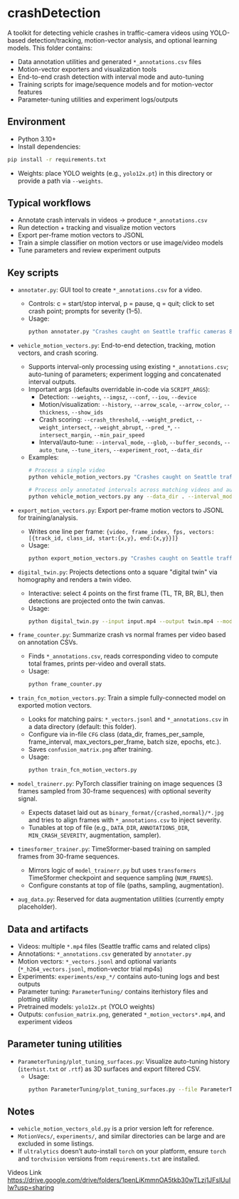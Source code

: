 # crashDetection

A toolkit for detecting vehicle crashes in traffic-camera videos using YOLO-based detection/tracking, motion-vector analysis, and optional learning models. This folder contains:

- Data annotation utilities and generated `*_annotations.csv` files
- Motion-vector exporters and visualization tools
- End-to-end crash detection with interval mode and auto-tuning
- Training scripts for image/sequence models and for motion-vector features
- Parameter-tuning utilities and experiment logs/outputs

## Environment

- Python 3.10+
- Install dependencies:

```bash
pip install -r requirements.txt
```

- Weights: place YOLO weights (e.g., `yolo12x.pt`) in this directory or provide a path via `--weights`.

## Typical workflows

- Annotate crash intervals in videos → produce `*_annotations.csv`
- Run detection + tracking and visualize motion vectors
- Export per-frame motion vectors to JSONL
- Train a simple classifier on motion vectors or use image/video models
- Tune parameters and review experiment outputs

## Key scripts

- `annotater.py`: GUI tool to create `*_annotations.csv` for a video.
  - Controls: c = start/stop interval, p = pause, q = quit; click to set crash point; prompts for severity (1–5).
  - Usage:
    ```bash
    python annotater.py "Crashes caught on Seattle traffic cameras 8!.mp4"
    ```

- `vehicle_motion_vectors.py`: End-to-end detection, tracking, motion vectors, and crash scoring.
  - Supports interval-only processing using existing `*_annotations.csv`; auto-tuning of parameters; experiment logging and concatenated interval outputs.
  - Important args (defaults overridable in-code via `SCRIPT_ARGS`):
    - Detection: `--weights`, `--imgsz`, `--conf`, `--iou`, `--device`
    - Motion/visualization: `--history`, `--arrow_scale`, `--arrow_color`, `--thickness`, `--show_ids`
    - Crash scoring: `--crash_threshold`, `--weight_predict`, `--weight_intersect`, `--weight_abrupt`, `--pred_*`, `--intersect_margin`, `--min_pair_speed`
    - Interval/auto-tune: `--interval_mode`, `--glob`, `--buffer_seconds`, `--auto_tune`, `--tune_iters`, `--experiment_root`, `--data_dir`
  - Examples:
    ```bash
    # Process a single video
    python vehicle_motion_vectors.py "Crashes caught on Seattle traffic cameras 9!.mp4" --frame_limit -1 --show_ids --save_path output.mp4

    # Process only annotated intervals across matching videos and auto-tune
    python vehicle_motion_vectors.py any --data_dir . --interval_mode --glob "Crashes*.mp4" --buffer_seconds 1.0 --auto_tune --tune_iters 20 --experiment_root experiments
    ```

- `export_motion_vectors.py`: Export per-frame motion vectors to JSONL for training/analysis.
  - Writes one line per frame: `{video, frame_index, fps, vectors:[{track_id, class_id, start:{x,y}, end:{x,y}}]}`
  - Usage:
    ```bash
    python export_motion_vectors.py "Crashes caught on Seattle traffic cameras 9!.mp4" --out "Crashes caught on Seattle traffic cameras 9!_vectors.jsonl"
    ```

- `digital_twin.py`: Projects detections onto a square "digital twin" via homography and renders a twin video.
  - Interactive: select 4 points on the first frame (TL, TR, BR, BL), then detections are projected onto the twin canvas.
  - Usage:
    ```bash
    python digital_twin.py --input input.mp4 --output twin.mp4 --model yolo12x.pt --twin-size 800 --conf 0.25 --device cpu --tracks
    ```

- `frame_counter.py`: Summarize crash vs normal frames per video based on annotation CSVs.
  - Finds `*_annotations.csv`, reads corresponding video to compute total frames, prints per-video and overall stats.
  - Usage:
    ```bash
    python frame_counter.py
    ```

- `train_fcn_motion_vectors.py`: Train a simple fully-connected model on exported motion vectors.
  - Looks for matching pairs: `*_vectors.jsonl` and `*_annotations.csv` in a data directory (default: this folder).
  - Configure via in-file `CFG` class (data_dir, frames_per_sample, frame_interval, max_vectors_per_frame, batch size, epochs, etc.).
  - Saves `confusion_matrix.png` after training.
  - Usage:
    ```bash
    python train_fcn_motion_vectors.py
    ```

- `model_trainerr.py`: PyTorch classifier training on image sequences (3 frames sampled from 30-frame sequences) with optional severity signal.
  - Expects dataset laid out as `binary_format/{crashed,normal}/*.jpg` and tries to align frames with `*_annotations.csv` to inject severity.
  - Tunables at top of file (e.g., `DATA_DIR`, `ANNOTATIONS_DIR`, `MIN_CRASH_SEVERITY`, augmentation, sampler).

- `timesformer_trainer.py`: TimeSformer-based training on sampled frames from 30-frame sequences.
  - Mirrors logic of `model_trainerr.py` but uses `transformers` TimeSformer checkpoint and sequence sampling (`NUM_FRAMES`).
  - Configure constants at top of file (paths, sampling, augmentation).

- `aug_data.py`: Reserved for data augmentation utilities (currently empty placeholder).

## Data and artifacts

- Videos: multiple `*.mp4` files (Seattle traffic cams and related clips)
- Annotations: `*_annotations.csv` generated by `annotater.py`
- Motion vectors: `*_vectors.jsonl` and optional variants (`*_h264_vectors.jsonl`, motion-vector trial mp4s)
- Experiments: `experiments/exp_*/` contains auto-tuning logs and best outputs
- Parameter tuning: `ParameterTuning/` contains iterhistory files and plotting utility
- Pretrained models: `yolo12x.pt` (YOLO weights)
- Outputs: `confusion_matrix.png`, generated `*_motion_vectors*.mp4`, and experiment videos

## Parameter tuning utilities

- `ParameterTuning/plot_tuning_surfaces.py`: Visualize auto-tuning history (`iterhist.txt` or `.rtf`) as 3D surfaces and export filtered CSV.
  - Usage:
    ```bash
    python ParameterTuning/plot_tuning_surfaces.py --file ParameterTuning/iterhist.txt --x_param pred_horizon --y_param pred_iou_thresh --z_param intersect_margin --out_prefix ParameterTuning/score_surface
    ```

## Notes

- `vehicle_motion_vectors_old.py` is a prior version left for reference.
- `MotionVecs/`, `experiments/`, and similar directories can be large and are excluded in some listings.
- If `ultralytics` doesn’t auto-install `torch` on your platform, ensure `torch` and `torchvision` versions from `requirements.txt` are installed.


Videos Link
https://drive.google.com/drive/folders/1penLiKmmnOA5tkb30wTLzj1JFslUuIlw?usp=sharing